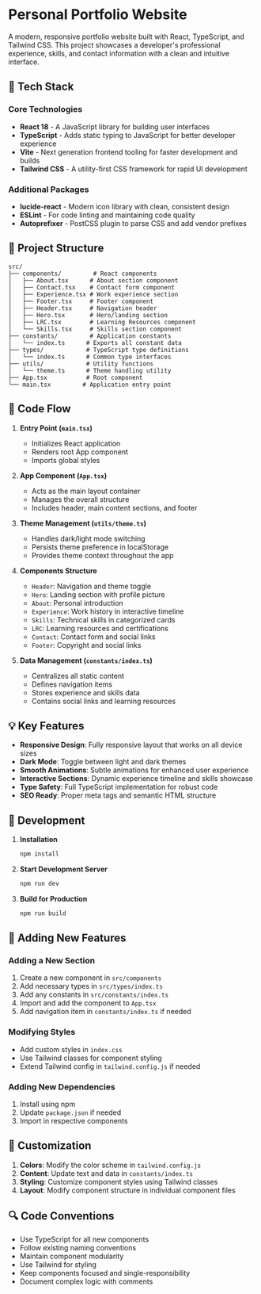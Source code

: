 # Personal Portfolio Website

A modern, responsive portfolio website built with React, TypeScript, and Tailwind CSS. This project showcases a developer's professional experience, skills, and contact information with a clean and intuitive interface.

## 🚀 Tech Stack

### Core Technologies
- **React 18** - A JavaScript library for building user interfaces
- **TypeScript** - Adds static typing to JavaScript for better developer experience
- **Vite** - Next generation frontend tooling for faster development and builds
- **Tailwind CSS** - A utility-first CSS framework for rapid UI development

### Additional Packages
- **lucide-react** - Modern icon library with clean, consistent design
- **ESLint** - For code linting and maintaining code quality
- **Autoprefixer** - PostCSS plugin to parse CSS and add vendor prefixes

## 📁 Project Structure

```
src/
├── components/         # React components
│   ├── About.tsx      # About section component
│   ├── Contact.tsx    # Contact form component
│   ├── Experience.tsx # Work experience section
│   ├── Footer.tsx     # Footer component
│   ├── Header.tsx     # Navigation header
│   ├── Hero.tsx       # Hero/landing section
│   ├── LRC.tsx        # Learning Resources component
│   └── Skills.tsx     # Skills section component
├── constants/         # Application constants
│   └── index.ts      # Exports all constant data
├── types/            # TypeScript type definitions
│   └── index.ts      # Common type interfaces
├── utils/            # Utility functions
│   └── theme.ts      # Theme handling utility
├── App.tsx           # Root component
└── main.tsx         # Application entry point
```

## 🔄 Code Flow

1. **Entry Point (`main.tsx`)**
   - Initializes React application
   - Renders root App component
   - Imports global styles

2. **App Component (`App.tsx`)**
   - Acts as the main layout container
   - Manages the overall structure
   - Includes header, main content sections, and footer

3. **Theme Management (`utils/theme.ts`)**
   - Handles dark/light mode switching
   - Persists theme preference in localStorage
   - Provides theme context throughout the app

4. **Components Structure**
   - `Header`: Navigation and theme toggle
   - `Hero`: Landing section with profile picture
   - `About`: Personal introduction
   - `Experience`: Work history in interactive timeline
   - `Skills`: Technical skills in categorized cards
   - `LRC`: Learning resources and certifications
   - `Contact`: Contact form and social links
   - `Footer`: Copyright and social links

5. **Data Management (`constants/index.ts`)**
   - Centralizes all static content
   - Defines navigation items
   - Stores experience and skills data
   - Contains social links and learning resources

## 💡 Key Features

- **Responsive Design**: Fully responsive layout that works on all device sizes
- **Dark Mode**: Toggle between light and dark themes
- **Smooth Animations**: Subtle animations for enhanced user experience
- **Interactive Sections**: Dynamic experience timeline and skills showcase
- **Type Safety**: Full TypeScript implementation for robust code
- **SEO Ready**: Proper meta tags and semantic HTML structure

## 🔧 Development

1. **Installation**
   ```bash
   npm install
   ```

2. **Start Development Server**
   ```bash
   npm run dev
   ```

3. **Build for Production**
   ```bash
   npm run build
   ```

## 📝 Adding New Features

### Adding a New Section
1. Create a new component in `src/components`
2. Add necessary types in `src/types/index.ts`
3. Add any constants in `src/constants/index.ts`
4. Import and add the component to `App.tsx`
5. Add navigation item in `constants/index.ts` if needed

### Modifying Styles
- Add custom styles in `index.css`
- Use Tailwind classes for component styling
- Extend Tailwind config in `tailwind.config.js` if needed

### Adding New Dependencies
1. Install using npm
2. Update `package.json` if needed
3. Import in respective components

## 🎨 Customization

1. **Colors**: Modify the color scheme in `tailwind.config.js`
2. **Content**: Update text and data in `constants/index.ts`
3. **Styling**: Customize component styles using Tailwind classes
4. **Layout**: Modify component structure in individual component files

## 🔍 Code Conventions

- Use TypeScript for all new components
- Follow existing naming conventions
- Maintain component modularity
- Use Tailwind for styling
- Keep components focused and single-responsibility
- Document complex logic with comments